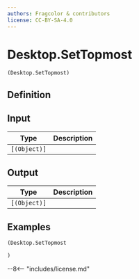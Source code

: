 ```yaml
---
authors: Fragcolor & contributors
license: CC-BY-SA-4.0
---
```



# Desktop.SetTopmost

```clojure
(Desktop.SetTopmost)
```


## Definition




## Input

| Type | Description |
|------|-------------|
| `[(Object)]` |  |


## Output

| Type | Description |
|------|-------------|
| `[(Object)]` |  |


## Examples

```clojure
(Desktop.SetTopmost

)
```


--8<-- "includes/license.md"
